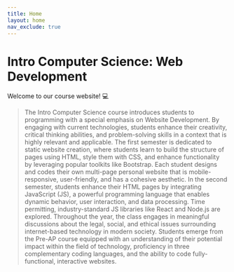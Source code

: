 ```yaml
---
title: Home
layout: home
nav_exclude: true
---
```


# Intro Computer Science: Web Development
Welcome to our course website! 💻
> The Intro Computer Science course introduces students to programming with a special emphasis on Website Development. By engaging with current technologies, students enhance their creativity, critical thinking abilities, and problem-solving skills in a context that is highly relevant and applicable. The first semester is dedicated to static website creation, where students learn to build the structure of pages using HTML, style them with CSS, and enhance functionality by leveraging popular toolkits like Bootstrap. Each student designs and codes their own multi-page personal website that is mobile-responsive, user-friendly, and has a cohesive aesthetic. In the second semester, students enhance their HTML pages by integrating JavaScript (JS), a powerful programming language that enables dynamic behavior, user interaction, and data processing. Time permitting, industry-standard JS libraries like React and Node.js are explored. Throughout the year, the class engages in meaningful discussions about the legal, social, and ethical issues surrounding internet-based technology in modern society. Students emerge from the Pre-AP course equipped with an understanding of their potential impact within the field of technology, proficiency in three complementary coding languages, and the ability to code fully-functional, interactive websites. 

